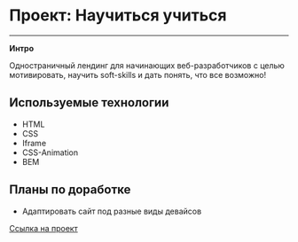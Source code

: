 # Проект: Научиться учиться
---

**Интро**

Одностраничный лендинг для начинающих веб-разработчиков с целью мотивировать, научить soft-skills и дать понять, что все возможно!

## Используемые технологии
* HTML
* CSS
* Iframe
* CSS-Animation
* BEM

## Планы по доработке
* Адаптировать сайт под разные виды девайсов

[Ссылка на проект](https://vlovchinnikov21.github.io/how-to-learn/)
